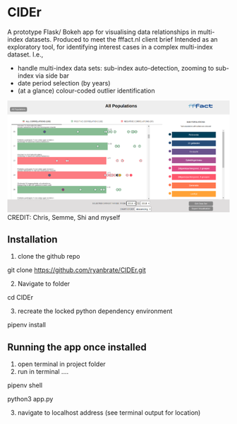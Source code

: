 # CIDEr
A prototype Flask/ Bokeh app for visualising data relationships in multi-index datasets. Produced to meet the fffact.nl client brief
Intended as an exploratory tool, for identifying interest cases in a complex multi-index dataset.
I.e.,
- handle multi-index data sets: sub-index auto-detection, zooming to sub-index via side bar
- date period selection (by years)
- (at a glance) colour-coded outlier identification

![](screenshot.png)
CREDIT: Chris, Semme, Shi and myself

## Installation
1) clone the github repo

  git clone https://github.com/ryanbrate/CIDEr.git
  
2) Navigate to folder

  cd CIDEr

3) recreate the locked python dependency environment

  pipenv install

## Running the app once installed
1) open terminal in project folder
2) run in terminal ....

  pipenv shell

  python3 app.py

3) navigate to localhost address (see terminal output for location)

